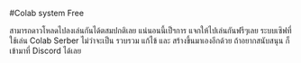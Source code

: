 #Colab system Free


 สามารถดาวโหลดไปลงเล่นกันได้ตสมปกติเลย 
 แน่นอนนี้เป็ฯการ แจกให้ไปเล่นกันฟรีๆเลย
 ระบบเซิฟที่ใช้เล่น Colab Serber ไม่ว่าจะเป็น รวบรวม แก้ไข้ และ สร้างขึ้นมาเองอีกด้วย
 ถ้าอยากสนับสนุน ก็ เข้ามาที่ Discord ได้เลย
 
